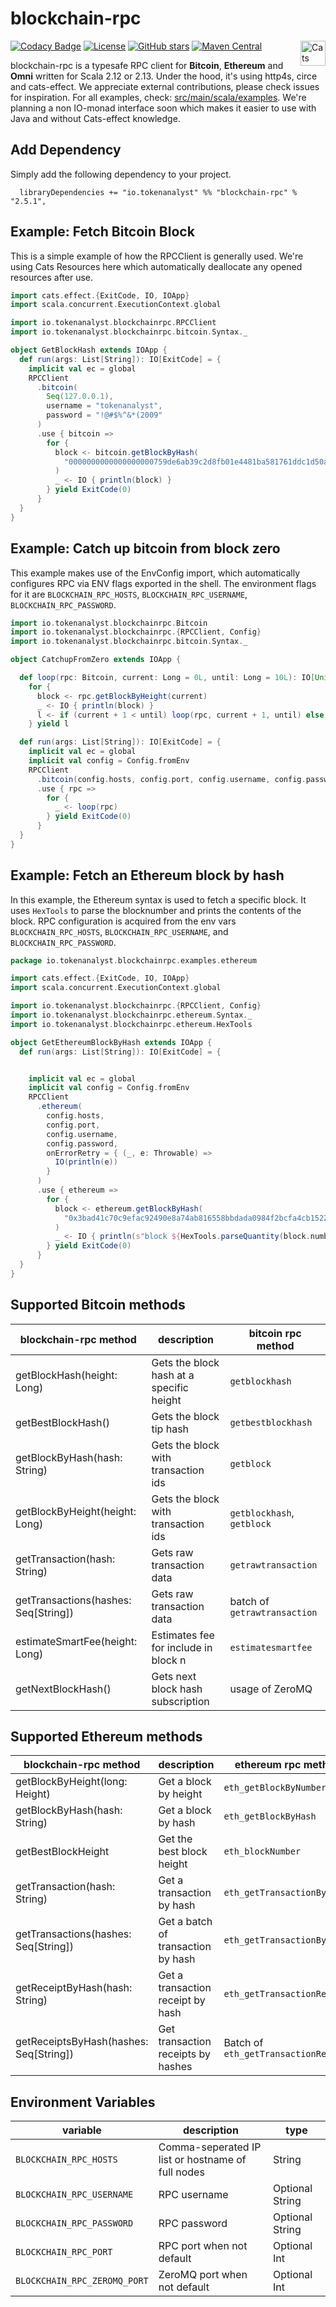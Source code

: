 # blockchain-rpc
[![Codacy Badge](https://api.codacy.com/project/badge/Grade/202ed1ef51524b749560c0ffd78400f7)](https://www.codacy.com/manual/tokenanalyst/bitcoin-rpc?utm_source=github.com&amp;utm_medium=referral&amp;utm_content=tokenanalyst/bitcoin-rpc&amp;utm_campaign=Badge_Grade)
[![License](http://img.shields.io/:license-Apache%202-blue.svg)](http://www.apache.org/licenses/LICENSE-2.0.txt) [![GitHub stars](https://img.shields.io/github/stars/tokenanalyst/blockchain-rpc.svg?style=flat)](https://github.com/tokenanalyst/bitcoin-rpc/stargazers) 
[![Maven Central](https://img.shields.io/maven-central/v/io.tokenanalyst/blockchain-rpc_2.13.svg)](https://search.maven.org/search?q=io.tokenanalyst%20bitcoin-rpc) <img src="https://typelevel.org/cats/img/cats-badge.svg" height="40px" align="right" alt="Cats friendly" /></a>

blockchain-rpc is a typesafe RPC client for **Bitcoin**, **Ethereum** and **Omni** written for Scala 2.12 or 2.13. Under the hood, it's using http4s, circe and cats-effect. We appreciate external contributions, please check issues for inspiration. For all examples, check: [src/main/scala/examples](https://github.com/tokenanalyst/bitcoin-rpc/tree/master/src/main/scala/examples). We're planning a non IO-monad interface soon which makes it easier to use with Java and without Cats-effect knowledge.

## Add Dependency

Simply add the following dependency to your project.

```
  libraryDependencies += "io.tokenanalyst" %% "blockchain-rpc" % "2.5.1",
```

## Example: Fetch Bitcoin Block 

This is a simple example of how the RPCClient is generally used. We're using Cats Resources here which automatically deallocate any opened resources after use.

```scala
import cats.effect.{ExitCode, IO, IOApp}
import scala.concurrent.ExecutionContext.global

import io.tokenanalyst.blockchainrpc.RPCClient
import io.tokenanalyst.blockchainrpc.bitcoin.Syntax._

object GetBlockHash extends IOApp {
  def run(args: List[String]): IO[ExitCode] = {
    implicit val ec = global
    RPCClient
      .bitcoin(
        Seq(127.0.0.1),
        username = "tokenanalyst",
        password = "!@#$%^&*(2009"
      )
      .use { bitcoin =>
        for {
          block <- bitcoin.getBlockByHash(
            "0000000000000000000759de6ab39c2d8fb01e4481ba581761ddc1d50a57358d"
          )
          _ <- IO { println(block) }
        } yield ExitCode(0)
      }
  }
}
```

## Example: Catch up bitcoin from block zero

This example makes use of the EnvConfig import, which automatically configures RPC via ENV flags exported in the shell. The environment flags for it are `BLOCKCHAIN_RPC_HOSTS`, `BLOCKCHAIN_RPC_USERNAME`, `BLOCKCHAIN_RPC_PASSWORD`.

```scala
import io.tokenanalyst.blockchainrpc.Bitcoin
import io.tokenanalyst.blockchainrpc.{RPCClient, Config}
import io.tokenanalyst.blockchainrpc.bitcoin.Syntax._

object CatchupFromZero extends IOApp {

  def loop(rpc: Bitcoin, current: Long = 0L, until: Long = 10L): IO[Unit] =
    for {
      block <- rpc.getBlockByHeight(current)
      _ <- IO { println(block) }
      l <- if (current + 1 < until) loop(rpc, current + 1, until) else IO.unit
    } yield l

  def run(args: List[String]): IO[ExitCode] = {
    implicit val ec = global
    implicit val config = Config.fromEnv
    RPCClient
      .bitcoin(config.hosts, config.port, config.username, config.password)
      .use { rpc =>
        for {
          _ <- loop(rpc)
        } yield ExitCode(0)
      }
  }
}
```

## Example: Fetch an Ethereum block by hash

In this example, the Ethereum syntax is used to fetch a specific block. It uses `HexTools` to parse the blocknumber and prints the contents of the block. RPC configuration is acquired from the env vars `BLOCKCHAIN_RPC_HOSTS`, `BLOCKCHAIN_RPC_USERNAME`, and `BLOCKCHAIN_RPC_PASSWORD`.

```scala
package io.tokenanalyst.blockchainrpc.examples.ethereum

import cats.effect.{ExitCode, IO, IOApp}
import scala.concurrent.ExecutionContext.global

import io.tokenanalyst.blockchainrpc.{RPCClient, Config}
import io.tokenanalyst.blockchainrpc.ethereum.Syntax._
import io.tokenanalyst.blockchainrpc.ethereum.HexTools

object GetEthereumBlockByHash extends IOApp {
  def run(args: List[String]): IO[ExitCode] = {


    implicit val ec = global
    implicit val config = Config.fromEnv
    RPCClient
      .ethereum(
        config.hosts,
        config.port,
        config.username,
        config.password,
        onErrorRetry = { (_, e: Throwable) =>
          IO(println(e))
        }
      )
      .use { ethereum =>
        for {
          block <- ethereum.getBlockByHash(
            "0x3bad41c70c9efac92490e8a74ab816558bbdada0984f2bcfa4cb1522ddb3ca16"
          )
          _ <- IO { println(s"block ${HexTools.parseQuantity(block.number)}: $block") }
        } yield ExitCode(0)
      }
  }
}

```

## Supported Bitcoin methods

| blockchain-rpc method  | description  |  bitcoin rpc method |
|---|---|---|
| getBlockHash(height: Long)  | Gets the block hash at a specific height  | `getblockhash`  |
| getBestBlockHash()  |  Gets the block tip hash | `getbestblockhash`  |
| getBlockByHash(hash: String)  | Gets the block with transaction ids  | `getblock` |
| getBlockByHeight(height: Long) | Gets the block with transaction ids  |  `getblockhash`, `getblock` |
| getTransaction(hash: String) | Gets raw transaction data | `getrawtransaction` |
| getTransactions(hashes: Seq[String])  | Gets raw transaction data | batch of `getrawtransaction`  |
| estimateSmartFee(height: Long) | Estimates fee for include in block n | `estimatesmartfee` |
| getNextBlockHash()  | Gets next block hash subscription | usage of ZeroMQ |

## Supported Ethereum methods

| blockchain-rpc method | description  |  ethereum rpc method |
|---|---|---|
| getBlockByHeight(long: Height) | Get a block by height | `eth_getBlockByNumber` |
| getBlockByHash(hash: String) |Get a block by hash | `eth_getBlockByHash` | 
| getBestBlockHeight | Get the best block height | `eth_blockNumber` | 
| getTransaction(hash: String) |Get a transaction by hash| `eth_getTransactionByHash` |
| getTransactions(hashes: Seq[String]) |Get a batch of transaction by hash| `eth_getTransactionByHash` |
| getReceiptByHash(hash: String) | Get a transaction receipt by hash | `eth_getTransactionReceipt` |
| getReceiptsByHash(hashes: Seq[String]) |Get transaction receipts by hashes | Batch of `eth_getTransactionReceipt` | 


## Environment Variables

| variable  | description  | type |
|---|---|---|
| `BLOCKCHAIN_RPC_HOSTS`  | Comma-seperated IP list or hostname of full nodes | String |
| `BLOCKCHAIN_RPC_USERNAME`  | RPC username | Optional String |
| `BLOCKCHAIN_RPC_PASSWORD`  | RPC password | Optional String |
| `BLOCKCHAIN_RPC_PORT`  | RPC port when not default | Optional Int |
| `BLOCKCHAIN_RPC_ZEROMQ_PORT`  | ZeroMQ port when not default | Optional Int |
